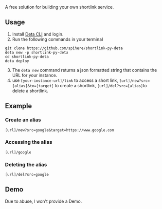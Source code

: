 A free solution for building your own shortlink service.

## Usage
1. Install [Deta CLI](https://docs.deta.sh/docs/home/#deta-cli) and login.
2. Run the following commands in your terminal
```shell
git clone https://github.com/spihere/shortlink-py-deta
deta new -p shortlink-py-deta
cd shortlink-py-deta
deta deploy
```
3. The `deta new` command returns a json formatted string that contains the URL for your instance.
4. use `[your-instance-url]/link` to access a short link, `[url]/new?src=[alias]&to=[target]` to create a shortlink, `[url]/del?src=[alias]`to delete a shortlink.

## Example

### Create an alias
```shell
[url]/new?src=google&target=https://www.google.com
```

### Accessing the alias
```shell
[url]/google
```

### Deleting the alias
```shell
[url]/del?src=google
```

## Demo

Due to abuse, I won't provide a Demo.